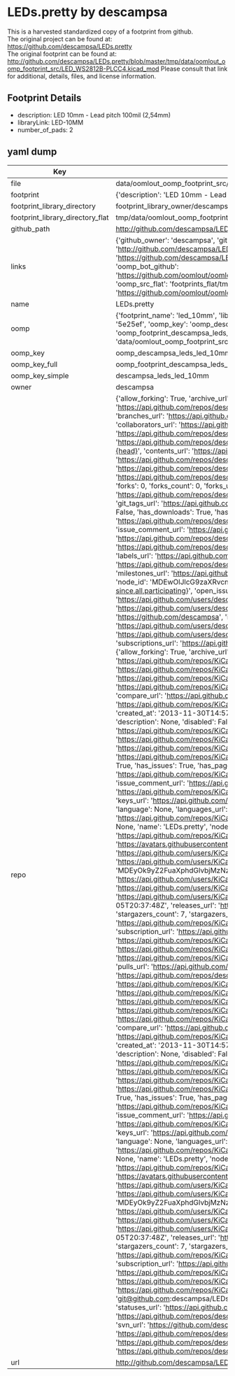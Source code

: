 # LEDs.pretty by descampsa  
This is a harvested standardized copy of a footprint from github.  
The original project can be found at:  
https://github.com/descampsa/LEDs.pretty  
The original footprint can be found at:
http://github.com/descampsa/LEDs.pretty/blob/master/tmp/data/oomlout_oomp_footprint_src/LED_WS2812B-PLCC4.kicad_mod
Please consult that link for additional, details, files, and license information.  
## Footprint Details
* description: LED 10mm - Lead pitch 100mil (2,54mm)  
* libraryLink: LED-10MM  
* number_of_pads: 2  
## yaml dump  
| Key | Value |  
| --- | --- |  
| file | data/oomlout_oomp_footprint_src/LEDs.pretty/LED-10MM.kicad_mod |  
| footprint | {'description': 'LED 10mm - Lead pitch 100mil (2,54mm)', 'libraryLink': 'LED-10MM', 'number_of_pads': 2} |  
| footprint_library_directory | footprint_library_owner/descampsa_LEDs.pretty |  
| footprint_library_directory_flat | tmp/data/oomlout_oomp_footprint_src/footprints_flat/descampsa_leds_led_10mm/working |  
| github_path | http://github.com/descampsa/LEDs.pretty/blob/master/tmp/data/oomlout_oomp_footprint_src/LED-10MM.kicad_mod |  
| links | {'github_owner': 'descampsa', 'github_repo_name': 'LEDs.pretty', 'github_src': 'http://github.com/descampsa/LEDs.pretty/blob/master/tmp/data/oomlout_oomp_footprint_src/LED_WS2812B-PLCC4.kicad_mod', 'github_src_repo': 'https://github.com/descampsa/LEDs.pretty', 'oomp_bot': 'tmp/data/oomlout_oomp_footprint_src/footprints/descampsa_leds_led_10mm/working', 'oomp_bot_github': 'https://github.com/oomlout/oomlout_oomp_footprint_bot/tree/main/tmp/data/oomlout_oomp_footprint_src/footprints/descampsa_leds_led_10mm/working', 'oomp_src_flat': 'footprints_flat/tmp/data/oomlout_oomp_footprint_src/footprints_flat/descampsa_leds_led_10mm/working', 'oomp_src_flat_github': 'https://github.com/oomlout/oomlout_oomp_footprint_src/tree/main/tmp/data/oomlout_oomp_footprint_src/footprints_flat/descampsa_leds_led_10mm/working'} |  
| name | LEDs.pretty |  
| oomp | {'footprint_name': 'led_10mm', 'library_name': 'leds', 'md5': '5e25efc16943d509de53a49969bd8123', 'md5_10': '5e25efc169', 'md5_5': '5e25e', 'md5_6': '5e25ef', 'oomp_key': 'oomp_descampsa_leds_led_10mm', 'oomp_key_extra': 'oomp_footprint_descampsa_leds_led_10mm', 'oomp_key_full': 'oomp_footprint_descampsa_leds_led_10mm_5e25ef', 'oomp_key_simple': 'descampsa_leds_led_10mm', 'original_filename': 'data/oomlout_oomp_footprint_src/LEDs.pretty/LED-10MM.kicad_mod', 'owner_name': 'descampsa'} |  
| oomp_key | oomp_descampsa_leds_led_10mm |  
| oomp_key_full | oomp_footprint_descampsa_leds_led_10mm |  
| oomp_key_simple | descampsa_leds_led_10mm |  
| owner | descampsa |  
| repo | {'allow_forking': True, 'archive_url': 'https://api.github.com/repos/descampsa/LEDs.pretty/{archive_format}{/ref}', 'archived': False, 'assignees_url': 'https://api.github.com/repos/descampsa/LEDs.pretty/assignees{/user}', 'blobs_url': 'https://api.github.com/repos/descampsa/LEDs.pretty/git/blobs{/sha}', 'branches_url': 'https://api.github.com/repos/descampsa/LEDs.pretty/branches{/branch}', 'clone_url': 'https://github.com/descampsa/LEDs.pretty.git', 'collaborators_url': 'https://api.github.com/repos/descampsa/LEDs.pretty/collaborators{/collaborator}', 'comments_url': 'https://api.github.com/repos/descampsa/LEDs.pretty/comments{/number}', 'commits_url': 'https://api.github.com/repos/descampsa/LEDs.pretty/commits{/sha}', 'compare_url': 'https://api.github.com/repos/descampsa/LEDs.pretty/compare/{base}...{head}', 'contents_url': 'https://api.github.com/repos/descampsa/LEDs.pretty/contents/{+path}', 'contributors_url': 'https://api.github.com/repos/descampsa/LEDs.pretty/contributors', 'created_at': '2016-10-10T19:40:01Z', 'default_branch': 'master', 'deployments_url': 'https://api.github.com/repos/descampsa/LEDs.pretty/deployments', 'description': None, 'disabled': False, 'downloads_url': 'https://api.github.com/repos/descampsa/LEDs.pretty/downloads', 'events_url': 'https://api.github.com/repos/descampsa/LEDs.pretty/events', 'fork': True, 'forks': 0, 'forks_count': 0, 'forks_url': 'https://api.github.com/repos/descampsa/LEDs.pretty/forks', 'full_name': 'descampsa/LEDs.pretty', 'git_commits_url': 'https://api.github.com/repos/descampsa/LEDs.pretty/git/commits{/sha}', 'git_refs_url': 'https://api.github.com/repos/descampsa/LEDs.pretty/git/refs{/sha}', 'git_tags_url': 'https://api.github.com/repos/descampsa/LEDs.pretty/git/tags{/sha}', 'git_url': 'git://github.com/descampsa/LEDs.pretty.git', 'has_discussions': False, 'has_downloads': True, 'has_issues': False, 'has_pages': False, 'has_projects': True, 'has_wiki': True, 'homepage': None, 'hooks_url': 'https://api.github.com/repos/descampsa/LEDs.pretty/hooks', 'html_url': 'https://github.com/descampsa/LEDs.pretty', 'id': 70522231, 'is_template': False, 'issue_comment_url': 'https://api.github.com/repos/descampsa/LEDs.pretty/issues/comments{/number}', 'issue_events_url': 'https://api.github.com/repos/descampsa/LEDs.pretty/issues/events{/number}', 'issues_url': 'https://api.github.com/repos/descampsa/LEDs.pretty/issues{/number}', 'keys_url': 'https://api.github.com/repos/descampsa/LEDs.pretty/keys{/key_id}', 'labels_url': 'https://api.github.com/repos/descampsa/LEDs.pretty/labels{/name}', 'language': None, 'languages_url': 'https://api.github.com/repos/descampsa/LEDs.pretty/languages', 'license': None, 'merges_url': 'https://api.github.com/repos/descampsa/LEDs.pretty/merges', 'milestones_url': 'https://api.github.com/repos/descampsa/LEDs.pretty/milestones{/number}', 'mirror_url': None, 'name': 'LEDs.pretty', 'network_count': 36, 'node_id': 'MDEwOlJlcG9zaXRvcnk3MDUyMjIzMQ==', 'notifications_url': 'https://api.github.com/repos/descampsa/LEDs.pretty/notifications{?since,all,participating}', 'open_issues': 0, 'open_issues_count': 0, 'owner': {'avatar_url': 'https://avatars.githubusercontent.com/u/7195391?v=4', 'events_url': 'https://api.github.com/users/descampsa/events{/privacy}', 'followers_url': 'https://api.github.com/users/descampsa/followers', 'following_url': 'https://api.github.com/users/descampsa/following{/other_user}', 'gists_url': 'https://api.github.com/users/descampsa/gists{/gist_id}', 'gravatar_id': '', 'html_url': 'https://github.com/descampsa', 'id': 7195391, 'login': 'descampsa', 'node_id': 'MDQ6VXNlcjcxOTUzOTE=', 'organizations_url': 'https://api.github.com/users/descampsa/orgs', 'received_events_url': 'https://api.github.com/users/descampsa/received_events', 'repos_url': 'https://api.github.com/users/descampsa/repos', 'site_admin': False, 'starred_url': 'https://api.github.com/users/descampsa/starred{/owner}{/repo}', 'subscriptions_url': 'https://api.github.com/users/descampsa/subscriptions', 'type': 'User', 'url': 'https://api.github.com/users/descampsa'}, 'parent': {'allow_forking': True, 'archive_url': 'https://api.github.com/repos/KiCad/LEDs.pretty/{archive_format}{/ref}', 'archived': True, 'assignees_url': 'https://api.github.com/repos/KiCad/LEDs.pretty/assignees{/user}', 'blobs_url': 'https://api.github.com/repos/KiCad/LEDs.pretty/git/blobs{/sha}', 'branches_url': 'https://api.github.com/repos/KiCad/LEDs.pretty/branches{/branch}', 'clone_url': 'https://github.com/KiCad/LEDs.pretty.git', 'collaborators_url': 'https://api.github.com/repos/KiCad/LEDs.pretty/collaborators{/collaborator}', 'comments_url': 'https://api.github.com/repos/KiCad/LEDs.pretty/comments{/number}', 'commits_url': 'https://api.github.com/repos/KiCad/LEDs.pretty/commits{/sha}', 'compare_url': 'https://api.github.com/repos/KiCad/LEDs.pretty/compare/{base}...{head}', 'contents_url': 'https://api.github.com/repos/KiCad/LEDs.pretty/contents/{+path}', 'contributors_url': 'https://api.github.com/repos/KiCad/LEDs.pretty/contributors', 'created_at': '2013-11-30T14:57:54Z', 'default_branch': 'master', 'deployments_url': 'https://api.github.com/repos/KiCad/LEDs.pretty/deployments', 'description': None, 'disabled': False, 'downloads_url': 'https://api.github.com/repos/KiCad/LEDs.pretty/downloads', 'events_url': 'https://api.github.com/repos/KiCad/LEDs.pretty/events', 'fork': False, 'forks': 36, 'forks_count': 36, 'forks_url': 'https://api.github.com/repos/KiCad/LEDs.pretty/forks', 'full_name': 'KiCad/LEDs.pretty', 'git_commits_url': 'https://api.github.com/repos/KiCad/LEDs.pretty/git/commits{/sha}', 'git_refs_url': 'https://api.github.com/repos/KiCad/LEDs.pretty/git/refs{/sha}', 'git_tags_url': 'https://api.github.com/repos/KiCad/LEDs.pretty/git/tags{/sha}', 'git_url': 'git://github.com/KiCad/LEDs.pretty.git', 'has_discussions': False, 'has_downloads': True, 'has_issues': True, 'has_pages': False, 'has_projects': True, 'has_wiki': True, 'homepage': None, 'hooks_url': 'https://api.github.com/repos/KiCad/LEDs.pretty/hooks', 'html_url': 'https://github.com/KiCad/LEDs.pretty', 'id': 14822887, 'is_template': False, 'issue_comment_url': 'https://api.github.com/repos/KiCad/LEDs.pretty/issues/comments{/number}', 'issue_events_url': 'https://api.github.com/repos/KiCad/LEDs.pretty/issues/events{/number}', 'issues_url': 'https://api.github.com/repos/KiCad/LEDs.pretty/issues{/number}', 'keys_url': 'https://api.github.com/repos/KiCad/LEDs.pretty/keys{/key_id}', 'labels_url': 'https://api.github.com/repos/KiCad/LEDs.pretty/labels{/name}', 'language': None, 'languages_url': 'https://api.github.com/repos/KiCad/LEDs.pretty/languages', 'license': None, 'merges_url': 'https://api.github.com/repos/KiCad/LEDs.pretty/merges', 'milestones_url': 'https://api.github.com/repos/KiCad/LEDs.pretty/milestones{/number}', 'mirror_url': None, 'name': 'LEDs.pretty', 'node_id': 'MDEwOlJlcG9zaXRvcnkxNDgyMjg4Nw==', 'notifications_url': 'https://api.github.com/repos/KiCad/LEDs.pretty/notifications{?since,all,participating}', 'open_issues': 0, 'open_issues_count': 0, 'owner': {'avatar_url': 'https://avatars.githubusercontent.com/u/3374914?v=4', 'events_url': 'https://api.github.com/users/KiCad/events{/privacy}', 'followers_url': 'https://api.github.com/users/KiCad/followers', 'following_url': 'https://api.github.com/users/KiCad/following{/other_user}', 'gists_url': 'https://api.github.com/users/KiCad/gists{/gist_id}', 'gravatar_id': '', 'html_url': 'https://github.com/KiCad', 'id': 3374914, 'login': 'KiCad', 'node_id': 'MDEyOk9yZ2FuaXphdGlvbjMzNzQ5MTQ=', 'organizations_url': 'https://api.github.com/users/KiCad/orgs', 'received_events_url': 'https://api.github.com/users/KiCad/received_events', 'repos_url': 'https://api.github.com/users/KiCad/repos', 'site_admin': False, 'starred_url': 'https://api.github.com/users/KiCad/starred{/owner}{/repo}', 'subscriptions_url': 'https://api.github.com/users/KiCad/subscriptions', 'type': 'Organization', 'url': 'https://api.github.com/users/KiCad'}, 'private': False, 'pulls_url': 'https://api.github.com/repos/KiCad/LEDs.pretty/pulls{/number}', 'pushed_at': '2017-11-05T20:37:48Z', 'releases_url': 'https://api.github.com/repos/KiCad/LEDs.pretty/releases{/id}', 'size': 211, 'ssh_url': 'git@github.com:KiCad/LEDs.pretty.git', 'stargazers_count': 7, 'stargazers_url': 'https://api.github.com/repos/KiCad/LEDs.pretty/stargazers', 'statuses_url': 'https://api.github.com/repos/KiCad/LEDs.pretty/statuses/{sha}', 'subscribers_url': 'https://api.github.com/repos/KiCad/LEDs.pretty/subscribers', 'subscription_url': 'https://api.github.com/repos/KiCad/LEDs.pretty/subscription', 'svn_url': 'https://github.com/KiCad/LEDs.pretty', 'tags_url': 'https://api.github.com/repos/KiCad/LEDs.pretty/tags', 'teams_url': 'https://api.github.com/repos/KiCad/LEDs.pretty/teams', 'topics': [], 'trees_url': 'https://api.github.com/repos/KiCad/LEDs.pretty/git/trees{/sha}', 'updated_at': '2023-01-28T21:27:36Z', 'url': 'https://api.github.com/repos/KiCad/LEDs.pretty', 'visibility': 'public', 'watchers': 7, 'watchers_count': 7, 'web_commit_signoff_required': False}, 'private': False, 'pulls_url': 'https://api.github.com/repos/descampsa/LEDs.pretty/pulls{/number}', 'pushed_at': '2016-10-26T20:43:28Z', 'releases_url': 'https://api.github.com/repos/descampsa/LEDs.pretty/releases{/id}', 'size': 57, 'source': {'allow_forking': True, 'archive_url': 'https://api.github.com/repos/KiCad/LEDs.pretty/{archive_format}{/ref}', 'archived': True, 'assignees_url': 'https://api.github.com/repos/KiCad/LEDs.pretty/assignees{/user}', 'blobs_url': 'https://api.github.com/repos/KiCad/LEDs.pretty/git/blobs{/sha}', 'branches_url': 'https://api.github.com/repos/KiCad/LEDs.pretty/branches{/branch}', 'clone_url': 'https://github.com/KiCad/LEDs.pretty.git', 'collaborators_url': 'https://api.github.com/repos/KiCad/LEDs.pretty/collaborators{/collaborator}', 'comments_url': 'https://api.github.com/repos/KiCad/LEDs.pretty/comments{/number}', 'commits_url': 'https://api.github.com/repos/KiCad/LEDs.pretty/commits{/sha}', 'compare_url': 'https://api.github.com/repos/KiCad/LEDs.pretty/compare/{base}...{head}', 'contents_url': 'https://api.github.com/repos/KiCad/LEDs.pretty/contents/{+path}', 'contributors_url': 'https://api.github.com/repos/KiCad/LEDs.pretty/contributors', 'created_at': '2013-11-30T14:57:54Z', 'default_branch': 'master', 'deployments_url': 'https://api.github.com/repos/KiCad/LEDs.pretty/deployments', 'description': None, 'disabled': False, 'downloads_url': 'https://api.github.com/repos/KiCad/LEDs.pretty/downloads', 'events_url': 'https://api.github.com/repos/KiCad/LEDs.pretty/events', 'fork': False, 'forks': 36, 'forks_count': 36, 'forks_url': 'https://api.github.com/repos/KiCad/LEDs.pretty/forks', 'full_name': 'KiCad/LEDs.pretty', 'git_commits_url': 'https://api.github.com/repos/KiCad/LEDs.pretty/git/commits{/sha}', 'git_refs_url': 'https://api.github.com/repos/KiCad/LEDs.pretty/git/refs{/sha}', 'git_tags_url': 'https://api.github.com/repos/KiCad/LEDs.pretty/git/tags{/sha}', 'git_url': 'git://github.com/KiCad/LEDs.pretty.git', 'has_discussions': False, 'has_downloads': True, 'has_issues': True, 'has_pages': False, 'has_projects': True, 'has_wiki': True, 'homepage': None, 'hooks_url': 'https://api.github.com/repos/KiCad/LEDs.pretty/hooks', 'html_url': 'https://github.com/KiCad/LEDs.pretty', 'id': 14822887, 'is_template': False, 'issue_comment_url': 'https://api.github.com/repos/KiCad/LEDs.pretty/issues/comments{/number}', 'issue_events_url': 'https://api.github.com/repos/KiCad/LEDs.pretty/issues/events{/number}', 'issues_url': 'https://api.github.com/repos/KiCad/LEDs.pretty/issues{/number}', 'keys_url': 'https://api.github.com/repos/KiCad/LEDs.pretty/keys{/key_id}', 'labels_url': 'https://api.github.com/repos/KiCad/LEDs.pretty/labels{/name}', 'language': None, 'languages_url': 'https://api.github.com/repos/KiCad/LEDs.pretty/languages', 'license': None, 'merges_url': 'https://api.github.com/repos/KiCad/LEDs.pretty/merges', 'milestones_url': 'https://api.github.com/repos/KiCad/LEDs.pretty/milestones{/number}', 'mirror_url': None, 'name': 'LEDs.pretty', 'node_id': 'MDEwOlJlcG9zaXRvcnkxNDgyMjg4Nw==', 'notifications_url': 'https://api.github.com/repos/KiCad/LEDs.pretty/notifications{?since,all,participating}', 'open_issues': 0, 'open_issues_count': 0, 'owner': {'avatar_url': 'https://avatars.githubusercontent.com/u/3374914?v=4', 'events_url': 'https://api.github.com/users/KiCad/events{/privacy}', 'followers_url': 'https://api.github.com/users/KiCad/followers', 'following_url': 'https://api.github.com/users/KiCad/following{/other_user}', 'gists_url': 'https://api.github.com/users/KiCad/gists{/gist_id}', 'gravatar_id': '', 'html_url': 'https://github.com/KiCad', 'id': 3374914, 'login': 'KiCad', 'node_id': 'MDEyOk9yZ2FuaXphdGlvbjMzNzQ5MTQ=', 'organizations_url': 'https://api.github.com/users/KiCad/orgs', 'received_events_url': 'https://api.github.com/users/KiCad/received_events', 'repos_url': 'https://api.github.com/users/KiCad/repos', 'site_admin': False, 'starred_url': 'https://api.github.com/users/KiCad/starred{/owner}{/repo}', 'subscriptions_url': 'https://api.github.com/users/KiCad/subscriptions', 'type': 'Organization', 'url': 'https://api.github.com/users/KiCad'}, 'private': False, 'pulls_url': 'https://api.github.com/repos/KiCad/LEDs.pretty/pulls{/number}', 'pushed_at': '2017-11-05T20:37:48Z', 'releases_url': 'https://api.github.com/repos/KiCad/LEDs.pretty/releases{/id}', 'size': 211, 'ssh_url': 'git@github.com:KiCad/LEDs.pretty.git', 'stargazers_count': 7, 'stargazers_url': 'https://api.github.com/repos/KiCad/LEDs.pretty/stargazers', 'statuses_url': 'https://api.github.com/repos/KiCad/LEDs.pretty/statuses/{sha}', 'subscribers_url': 'https://api.github.com/repos/KiCad/LEDs.pretty/subscribers', 'subscription_url': 'https://api.github.com/repos/KiCad/LEDs.pretty/subscription', 'svn_url': 'https://github.com/KiCad/LEDs.pretty', 'tags_url': 'https://api.github.com/repos/KiCad/LEDs.pretty/tags', 'teams_url': 'https://api.github.com/repos/KiCad/LEDs.pretty/teams', 'topics': [], 'trees_url': 'https://api.github.com/repos/KiCad/LEDs.pretty/git/trees{/sha}', 'updated_at': '2023-01-28T21:27:36Z', 'url': 'https://api.github.com/repos/KiCad/LEDs.pretty', 'visibility': 'public', 'watchers': 7, 'watchers_count': 7, 'web_commit_signoff_required': False}, 'ssh_url': 'git@github.com:descampsa/LEDs.pretty.git', 'stargazers_count': 0, 'stargazers_url': 'https://api.github.com/repos/descampsa/LEDs.pretty/stargazers', 'statuses_url': 'https://api.github.com/repos/descampsa/LEDs.pretty/statuses/{sha}', 'subscribers_count': 2, 'subscribers_url': 'https://api.github.com/repos/descampsa/LEDs.pretty/subscribers', 'subscription_url': 'https://api.github.com/repos/descampsa/LEDs.pretty/subscription', 'svn_url': 'https://github.com/descampsa/LEDs.pretty', 'tags_url': 'https://api.github.com/repos/descampsa/LEDs.pretty/tags', 'teams_url': 'https://api.github.com/repos/descampsa/LEDs.pretty/teams', 'temp_clone_token': None, 'topics': [], 'trees_url': 'https://api.github.com/repos/descampsa/LEDs.pretty/git/trees{/sha}', 'updated_at': '2016-07-20T09:59:24Z', 'url': 'https://api.github.com/repos/descampsa/LEDs.pretty', 'visibility': 'public', 'watchers': 0, 'watchers_count': 0, 'web_commit_signoff_required': False} |  
| url | http://github.com/descampsa/LEDs.pretty |  


